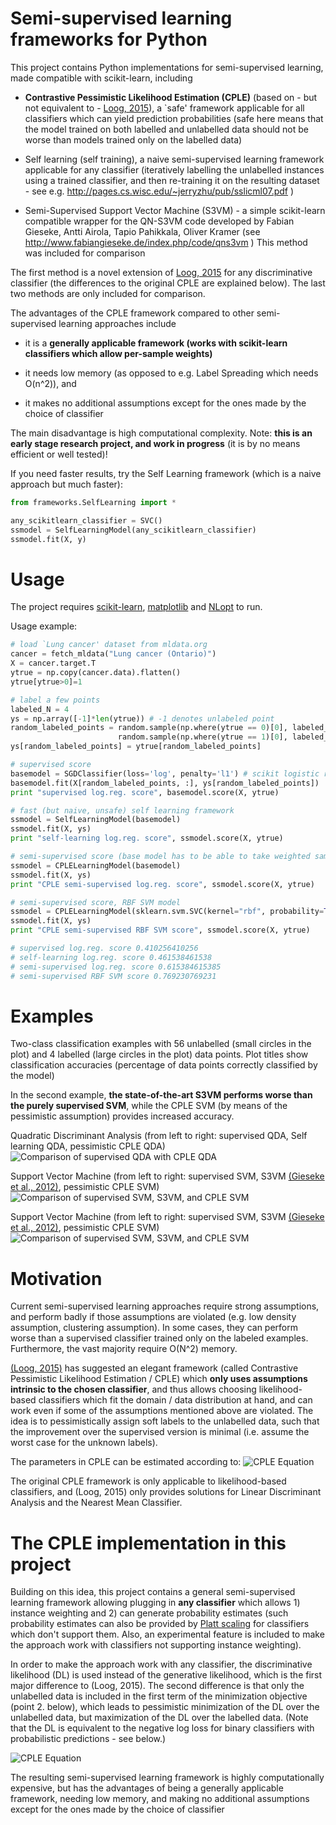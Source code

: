 Semi-supervised learning frameworks for Python
===============

This project contains Python implementations for semi-supervised
learning, made compatible with scikit-learn, including

- **Contrastive Pessimistic Likelihood Estimation (CPLE)** (based on - but not equivalent to - [Loog, 2015](http://arxiv.org/abs/1503.00269)), a `safe' framework applicable for all classifiers which can yield prediction probabilities
(safe here means that the model trained on both labelled and unlabelled data should not be worse than models trained only on the labelled data)

- Self learning (self training), a naive semi-supervised learning framework applicable for any classifier (iteratively labelling the unlabelled instances using a trained classifier, and then re-training it on the resulting dataset - see e.g. http://pages.cs.wisc.edu/~jerryzhu/pub/sslicml07.pdf )

- Semi-Supervised Support Vector Machine (S3VM) - a simple scikit-learn compatible wrapper for the QN-S3VM code developed by 
Fabian Gieseke, Antti Airola, Tapio Pahikkala, Oliver Kramer (see http://www.fabiangieseke.de/index.php/code/qns3vm ) 
This method was included for comparison

The first method is a novel extension of [Loog, 2015](http://arxiv.org/abs/1503.00269) for any discriminative classifier (the differences to the original CPLE are explained below). The last two methods are only included for comparison. 

 
The advantages of the CPLE framework compared to other semi-supervised learning approaches include  

- it is a **generally applicable framework (works with scikit-learn classifiers which allow per-sample weights)**

- it needs low memory (as opposed to e.g. Label Spreading which needs O(n^2)), and 

- it makes no additional assumptions except for the ones made by the choice of classifier 

The main disadvantage is high computational complexity. Note: **this is an early stage research project, and work in progress** (it is by no means efficient or well tested)!

If you need faster results, try the Self Learning framework (which is a naive approach but much faster):

```python
from frameworks.SelfLearning import *

any_scikitlearn_classifier = SVC()
ssmodel = SelfLearningModel(any_scikitlearn_classifier)
ssmodel.fit(X, y)
```

Usage
===============

The project requires [scikit-learn](http://scikit-learn.org/stable/install.html), [matplotlib](http://matplotlib.org/users/installing.html) and [NLopt](http://ab-initio.mit.edu/wiki/index.php/NLopt_Installation) to run.

Usage example:

```python
# load `Lung cancer' dataset from mldata.org
cancer = fetch_mldata("Lung cancer (Ontario)")
X = cancer.target.T
ytrue = np.copy(cancer.data).flatten()
ytrue[ytrue>0]=1

# label a few points 
labeled_N = 4
ys = np.array([-1]*len(ytrue)) # -1 denotes unlabeled point
random_labeled_points = random.sample(np.where(ytrue == 0)[0], labeled_N/2)+\
                        random.sample(np.where(ytrue == 1)[0], labeled_N/2)
ys[random_labeled_points] = ytrue[random_labeled_points]

# supervised score
basemodel = SGDClassifier(loss='log', penalty='l1') # scikit logistic regression
basemodel.fit(X[random_labeled_points, :], ys[random_labeled_points])
print "supervised log.reg. score", basemodel.score(X, ytrue)

# fast (but naive, unsafe) self learning framework
ssmodel = SelfLearningModel(basemodel)
ssmodel.fit(X, ys)
print "self-learning log.reg. score", ssmodel.score(X, ytrue)

# semi-supervised score (base model has to be able to take weighted samples)
ssmodel = CPLELearningModel(basemodel)
ssmodel.fit(X, ys)
print "CPLE semi-supervised log.reg. score", ssmodel.score(X, ytrue)

# semi-supervised score, RBF SVM model
ssmodel = CPLELearningModel(sklearn.svm.SVC(kernel="rbf", probability=True), predict_from_probabilities=True) # RBF SVM
ssmodel.fit(X, ys)
print "CPLE semi-supervised RBF SVM score", ssmodel.score(X, ytrue)

# supervised log.reg. score 0.410256410256
# self-learning log.reg. score 0.461538461538
# semi-supervised log.reg. score 0.615384615385
# semi-supervised RBF SVM score 0.769230769231
```


Examples
===============

Two-class classification examples with 56 unlabelled (small circles in the plot) and 4 labelled (large circles in the plot) data points. 
Plot titles show classification accuracies (percentage of data points correctly classified by the model)

In the second example, **the state-of-the-art S3VM performs worse than the purely supervised SVM**, while the CPLE SVM (by means of the 
pessimistic assumption) provides increased accuracy.

Quadratic Discriminant Analysis (from left to right: supervised QDA, Self learning QDA, pessimistic CPLE QDA) 
![Comparison of supervised QDA with CPLE QDA](qdaexample.png)

Support Vector Machine (from left to right: supervised SVM, S3VM [(Gieseke et al., 2012)](http://www.sciencedirect.com/science/article/pii/S0925231213003706), pessimistic CPLE SVM)
![Comparison of supervised SVM, S3VM, and CPLE SVM](svmexample1.png)
 
Support Vector Machine (from left to right: supervised SVM, S3VM [(Gieseke et al., 2012)](http://www.sciencedirect.com/science/article/pii/S0925231213003706), pessimistic CPLE SVM)
![Comparison of supervised SVM, S3VM, and CPLE SVM](svmexample2.png)

Motivation
===============

Current semi-supervised learning approaches require strong assumptions, and perform badly if those 
assumptions are violated (e.g. low density assumption, clustering assumption). In some cases, they can perform worse than a supervised classifier trained only on the labeled examples. Furthermore, the vast majority require O(N^2) memory.  

[(Loog, 2015)](http://arxiv.org/abs/1503.00269) has suggested an elegant framework (called Contrastive Pessimistic Likelihood Estimation / CPLE) which 
**only uses assumptions intrinsic to the chosen classifier**, and thus allows choosing likelihood-based classifiers which fit the domain / data 
distribution at hand, and can work even if some of the assumptions mentioned above are violated. The idea is to pessimistically assign soft labels 
to the unlabelled data, such that the improvement over the supervised version is minimal (i.e. assume the worst case for the unknown labels).

The parameters in CPLE can be estimated according to:
![CPLE Equation](eq1.png)

The original CPLE framework is only applicable to likelihood-based classifiers, and (Loog, 2015) only provides solutions for Linear Discriminant Analysis and the Nearest Mean Classifier.

The CPLE implementation in this project
===============

Building on this idea, this project contains a general semi-supervised learning framework allowing plugging in **any classifier** which allows 1) instance weighting and 2) can generate probability 
estimates (such probability estimates can also be provided by [Platt scaling](https://en.wikipedia.org/wiki/Platt_scaling) for classifiers which don't support them. Also, an experimental feature 
is included to make the approach work with classifiers not supporting instance weighting).

In order to make the approach work with any classifier, the discriminative likelihood (DL) is used instead of the generative likelihood, which is the first major difference to (Loog, 2015). The second 
difference is that only the unlabelled data is included in the first term of the minimization objective (point 2. below), which leads to pessimistic minimization of the DL over the unlabelled data, but maximization
of the DL over the labelled data. (Note that the DL is equivalent to the negative log loss for binary classifiers with probabilistic predictions - see below.) 

![CPLE Equation](alg1.png)

The resulting semi-supervised learning framework is highly computationally expensive, but has the advantages of being a generally applicable framework, needing low memory, and making no additional assumptions except for the ones made by the choice of classifier 
